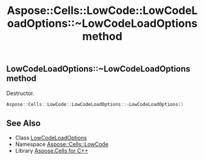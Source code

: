 ﻿---
title: Aspose::Cells::LowCode::LowCodeLoadOptions::~LowCodeLoadOptions method
linktitle: ~LowCodeLoadOptions
second_title: Aspose.Cells for C++ API Reference
description: 'Aspose::Cells::LowCode::LowCodeLoadOptions::~LowCodeLoadOptions method. Destructor in C++.'
type: docs
weight: 200
url: /cpp/aspose.cells.lowcode/lowcodeloadoptions/~lowcodeloadoptions/
---
## LowCodeLoadOptions::~LowCodeLoadOptions method


Destructor.

```cpp
Aspose::Cells::LowCode::LowCodeLoadOptions::~LowCodeLoadOptions()
```

## See Also

* Class [LowCodeLoadOptions](../)
* Namespace [Aspose::Cells::LowCode](../../)
* Library [Aspose.Cells for C++](../../../)
